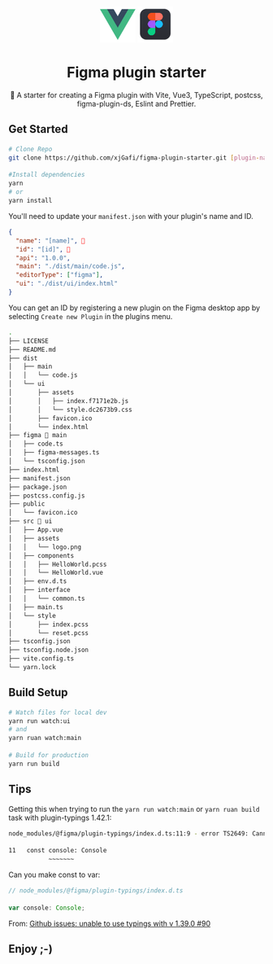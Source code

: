<div align="center">

  <img src="./src/assets/logo.png" width="70">
  <img src="./src/assets/figma.png" width="70">

# Figma plugin starter

🌈 A starter for creating a Figma plugin with Vite, Vue3, TypeScript, postcss, figma-plugin-ds,
Eslint and Prettier.

</div>

## Get Started

```bash
# Clone Repo
git clone https://github.com/xjGafi/figma-plugin-starter.git [plugin-name]

#Install dependencies
yarn
# or
yarn install
```

You'll need to update your `manifest.json` with your plugin's name and ID.

```json
{
  "name": "[name]", 🔫
  "id": "[id]", 🔫
  "api": "1.0.0",
  "main": "./dist/main/code.js",
  "editorType": ["figma"],
  "ui": "./dist/ui/index.html"
}
```

You can get an ID by registering a new plugin on the Figma desktop app by selecting
`Create new Plugin` in the plugins menu.

```bash
.
├── LICENSE
├── README.md
├── dist
│   ├── main
│   │   └── code.js
│   └── ui
│       ├── assets
│       │   ├── index.f7171e2b.js
│       │   └── style.dc2673b9.css
│       ├── favicon.ico
│       └── index.html
├── figma 🔫 main
│   ├── code.ts
│   ├── figma-messages.ts
│   └── tsconfig.json
├── index.html
├── manifest.json
├── package.json
├── postcss.config.js
├── public
│   └── favicon.ico
├── src 🔫 ui
│   ├── App.vue
│   ├── assets
│   │   └── logo.png
│   ├── components
│   │   ├── HelloWorld.pcss
│   │   └── HelloWorld.vue
│   ├── env.d.ts
│   ├── interface
│   │   └── common.ts
│   ├── main.ts
│   └── style
│       ├── index.pcss
│       └── reset.pcss
├── tsconfig.json
├── tsconfig.node.json
├── vite.config.ts
└── yarn.lock
```

## Build Setup

```bash
# Watch files for local dev
yarn run watch:ui
# and
yarn ruan watch:main

# Build for production
yarn run build
```

## Tips

Getting this when trying to run the `yarn run watch:main` or `yarn ruan build` task with
plugin-typings 1.42.1:

```bash
node_modules/@figma/plugin-typings/index.d.ts:11:9 - error TS2649: Cannot augment module 'console' with value exports because it resolves to a non-module entity.

11   const console: Console
           ~~~~~~~
```

Can you make const to var:

```ts
// node_modules/@figma/plugin-typings/index.d.ts

var console: Console;
```

From:
[Github issues: unable to use typings with v 1.39.0 #90](https://github.com/figma/plugin-typings/issues/90)

## Enjoy ;-)
